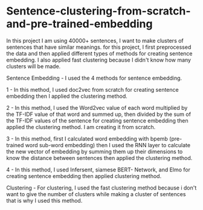 # Sentence-clustering-from-scratch-and-pre-trained-embedding


In this project I am using 40000+ sentences, I want to make clusters of sentences that have similar meanings. for this project, I first preprocessed the data and then applied different types of methods for creating sentence embedding. I also applied fast clustering because I didn't know how many clusters will be made.


Sentence Embedding - I used the 4 methods for sentence embedding. 
 
1 - In this method, I used doc2vec from scratch for creating sentence embedding then I applied the clustering method.

2 - In this method, I used the Word2vec value of each word multiplied by the TF-IDF value of that word and summed up, then divided by the sum of the TF-IDF values of the sentence for creating sentence embedding then applied the clustering method. I am creating it from scratch.

3 - In this method, first I calculated word embedding with bpemb (pre-trained word sub-word embedding) then I used the RNN layer to calculate the new vector of embedding by summing them up their dimensions to know the distance between sentences then applied the clustering method.

4 - In this method, I used Infersent, siamese BERT- Network, and Elmo for creating sentence embedding then applied clustering method.


Clustering - For clustering, I used the fast clustering method because i don't want to give the number of clusters while making a cluster of sentences that is why I used this method.

